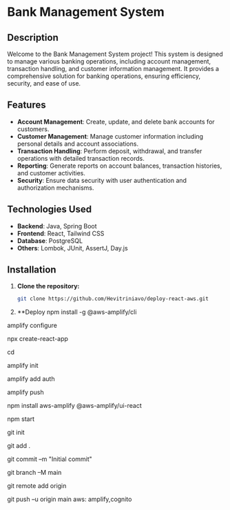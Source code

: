 # Bank Management System

## Description

Welcome to the Bank Management System project! This system is designed to manage various banking operations, including account management, transaction handling, and customer information management. It provides a comprehensive solution for banking operations, ensuring efficiency, security, and ease of use.

## Features

- **Account Management**: Create, update, and delete bank accounts for customers.
- **Customer Management**: Manage customer information including personal details and account associations.
- **Transaction Handling**: Perform deposit, withdrawal, and transfer operations with detailed transaction records.
- **Reporting**: Generate reports on account balances, transaction histories, and customer activities.
- **Security**: Ensure data security with user authentication and authorization mechanisms.

## Technologies Used

- **Backend**: Java, Spring Boot
- **Frontend**: React, Tailwind CSS
- **Database**: PostgreSQL
- **Others**: Lombok, JUnit, AssertJ, Day.js

## Installation

1. **Clone the repository:**
   ```bash
   git clone https://github.com/Hevitriniavo/deploy-react-aws.git

2. **Deploy
npm install -g @aws-amplify/cli

amplify configure

npx create-react-app <name of your app>

cd <name of your app>

amplify init

amplify add auth

amplify push

npm install aws-amplify @aws-amplify/ui-react

npm start

git init

git add .

git commit –m "Initial commit"

git branch –M main

git remote add origin <repository URL>

git push –u origin main
aws: amplify,cognito